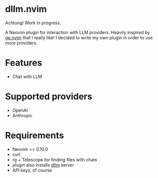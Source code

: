 # dllm.nvim

Achtung! Work in progress.

A Neovim plugin for interaction with LLM providers. Heavily inspired by [gp.nvim](https://github.com/Robitx/gp.nvim)
that I really like! I decided to write my own plugin in order to use more providers.

# Features
* Chat with LLM 

# Supported providers
* OpenAI
* Anthropic

# Requirements
* Neovim >= 0.10.0
* curl
* rg + Telescope for finding files with chats
* plugin also installs [dllm](https://github.com/festeh/dllm) server
* API keys, of course
